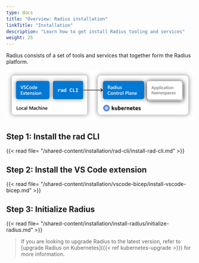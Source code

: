 ```yaml
---
type: docs
title: "Overview: Radius installation"
linkTitle: "Installation"
description: "Learn how to get install Radius tooling and services"
weight: 25
---
```


Radius consists of a set of tools and services that together form the Radius platform.

<img src="./radius.png" alt="Diagram showing rad CLI and VSCode extension on local machine plus the Radius control plane on a Kubernetes cluster" width="600px" >

## Step 1: Install the rad CLI

{{< read file= "/shared-content/installation/rad-cli/install-rad-cli.md" >}}

## Step 2: Install the VS Code extension

{{< read file= "/shared-content/installation/vscode-bicep/install-vscode-bicep.md" >}}

## Step 3: Initialize Radius

{{< read file= "/shared-content/installation/install-radius/initialize-radius.md" >}}

>If you are looking to upgrade Radius to the latest version, refer to [upgrade Radius on Kubernetes]({{< ref kubernetes-upgrade >}}) for more information.
